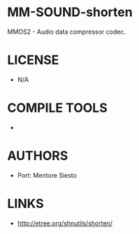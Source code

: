MM-SOUND-shorten
================

MMOS2 - Audio data compressor codec. 


LICENSE
===============
* N/A

COMPILE TOOLS
===============
* 

AUTHORS
===============
* Port: Mentore Siesto

LINKS
===============
 * http://etree.org/shnutils/shorten/
